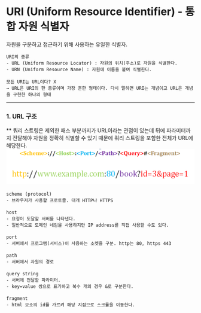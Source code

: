 # URI (Uniform Resource Identifier) - 통합 자원 식별자
자원을 구분하고 접근하기 위해 사용하는 유일한 식별자.
````
URI의 종류
- URL (Uniform Resource Locator) : 자원의 위치(주소)로 자원을 식별한다.
- URN (Uniform Resource Name) : 자원에 이름을 붙여 식별한다.

모든 URI는 URL이다? X
→ URL은 URI의 한 종류이며 가장 흔한 형태이다. 다시 말하면 URI는 개념이고 URL은 개념을 구현한 하나의 형태
````
---

### 1. URL 구조
** 쿼리 스트링은 제외한 패스 부분까지가 URL이라는 관점이 있는데 뒤에 파라미터까지 전달해야 자원을 정확히 식별할 수 있기 때문에 쿼리 스트링을 포함한 전체가 URL에 해당한다.
![URL](/image/url.png)

````
scheme (protocol)
- 브라우저가 사용할 프로토콜. 대개 HTTP나 HTTPS

host
- 요청이 도달할 서버를 나타낸다. 
- 일반적으로 도메인 네임을 사용하지만 IP address를 직접 사용할 수도 있다.

port
- 서버에서 프로그램(서비스)이 사용하는 소켓을 구분. http는 80, https 443

path
- 서버에서 자원의 경로

query string
- 서버에 전달할 파라미터. 
- key=value 쌍으로 표기하고 복수 개의 경우 &로 구분한다.

fragment
- html 요소의 id를 가르켜 해당 지점으로 스크롤을 이동한다.
````
